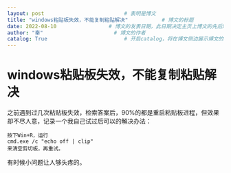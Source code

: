 ```yaml
---
layout: post                          # 表明是博文  
title: "windows粘贴板失效，不能复制粘贴解决"           # 博文的标题  
date: 2022-08-10                 # 博文的发表日期，此日期决定主页上博文的先后顺序  
author: "秦"                       # 博文的作者  
catalog: True                         # 开启catalog，将在博文侧边展示博文的结构  
---  
```


# windows粘贴板失效，不能复制粘贴解决

之前遇到过几次粘贴板失效，检索答案后，90%的都是重启粘贴板进程，但效果却不尽人意，记录一个我自己试过后可以的解决办法：

```shell
按下Win+R，运行
cmd.exe /c "echo off | clip" 
来清空剪切板，再重试。
```

有时候小问题让人够头疼的。
